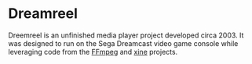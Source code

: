 # Dreamreel

Dreemreel is an unfinished media player project developed circa 2003. It was designed to run on the Sega Dreamcast video game console while leveraging code from the [FFmpeg](https://ffmpeg.org/) and [xine](https://www.xine-project.org/home) projects.
